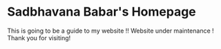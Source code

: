 # Sadbhavana Babar's Homepage

This is going to be a guide to my website !! 
Website under maintenance !
Thank you for visiting! 

